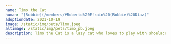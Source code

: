 ```yaml
---
name: Timo the Cat
human: "[Robbie](/members/#Roberto%20Efraín%20(Robbie)%20Díaz)"
adoptiondate: 2021-10-19
image: /static/img/pets/Timo.jpeg
altimage: /static/img/pets/timo_pb.jpeg
description: Timo the Cat is a lazy cat who loves to play with shoelaces and toy mice.
---
```


